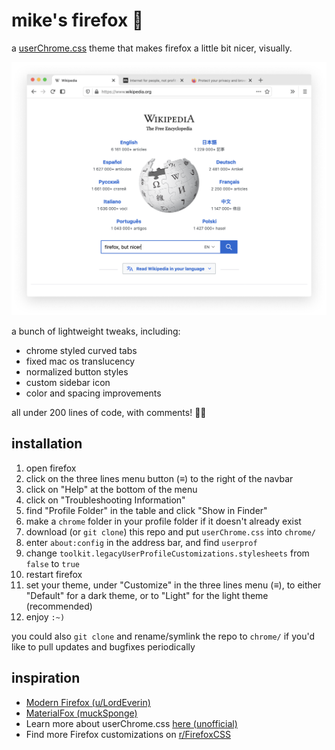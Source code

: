 # mike's firefox 🦊

a [userChrome.css](https://www.userchrome.org/) theme that makes firefox a little bit nicer, visually. 

![screenshot](screenshot.png)

a bunch of lightweight tweaks, including:

- chrome styled curved tabs
- fixed mac os translucency
- normalized button styles
- custom sidebar icon
- color and spacing improvements

all under 200 lines of code, with comments! 👯‍♀️

## installation

1. open firefox
2. click on the three lines menu button (≡) to the right of the navbar
3. click on "Help" at the bottom of the menu
4. click on "Troubleshooting Information"
5. find "Profile Folder" in the table and click "Show in Finder"
6. make a `chrome` folder in your profile folder if it doesn't already exist
7. download (or `git clone`) this repo and put `userChrome.css` into `chrome/`
8. enter `about:config` in the address bar, and find `userprof`
9. change `toolkit.legacyUserProfileCustomizations.stylesheets` from `false` to `true`
10. restart firefox
11. set your theme, under "Customize" in the three lines menu (≡), to either "Default" for a dark theme, or to "Light" for the light theme (recommended)
12. enjoy `:~)`

you could also `git clone` and rename/symlink the repo to `chrome/` if you'd like to pull updates and bugfixes periodically

## inspiration

- [Modern Firefox (u/LordEverin)](https://www.reddit.com/r/FirefoxCSS/comments/bm77hx/modern_firefox/)
- [MaterialFox (muckSponge)](https://github.com/muckSponge/MaterialFox)
- Learn more about userChrome.css [here (unofficial)](https://www.userchrome.org/)
- Find more Firefox customizations on [r/FirefoxCSS](https://www.reddit.com/r/FirefoxCSS)